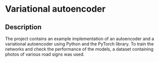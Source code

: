 # Variational autoencoder

## Description
The project contains an example implementation of an autoencoder and a variational autoencoder using Python and the PyTorch library. 
To train the networks and check the performance of the models, a dataset containing photos of various road signs was used.
